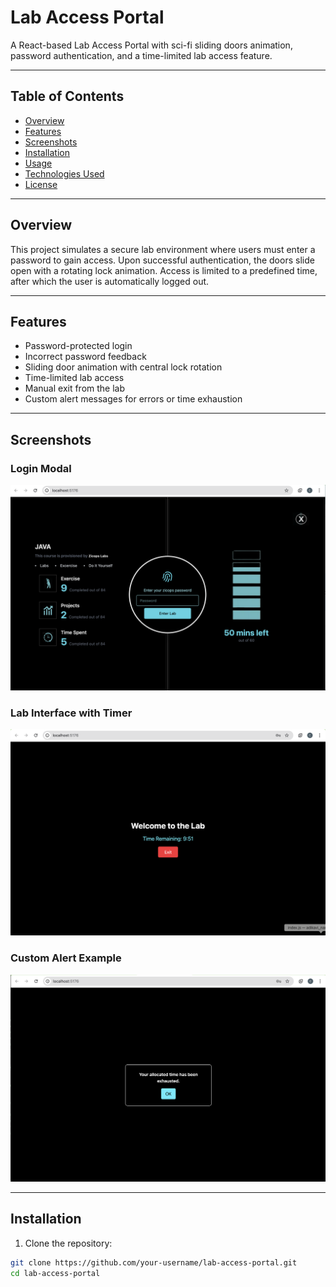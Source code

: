 # Lab Access Portal

A React-based Lab Access Portal with sci-fi sliding doors animation, password authentication, and a time-limited lab access feature.

---

## Table of Contents

- [Overview](#overview)  
- [Features](#features)  
- [Screenshots](#screenshots)  
- [Installation](#installation)  
- [Usage](#usage)  
- [Technologies Used](#technologies-used)  
- [License](#license)  

---

## Overview

This project simulates a secure lab environment where users must enter a password to gain access. Upon successful authentication, the doors slide open with a rotating lock animation. Access is limited to a predefined time, after which the user is automatically logged out.

---

## Features

- Password-protected login  
- Incorrect password feedback  
- Sliding door animation with central lock rotation  
- Time-limited lab access  
- Manual exit from the lab  
- Custom alert messages for errors or time exhaustion  

---

## Screenshots

### Login Modal

![Login Modal](src/assets/demo/loginModal.png)

### Lab Interface with Timer

![Lab Interface](src/assets/demo/interface.png)  

### Custom Alert Example
![Custom Alert](src/assets/demo/loginAlert.png)  


---

## Installation

1. Clone the repository:

```bash
git clone https://github.com/your-username/lab-access-portal.git
cd lab-access-portal

